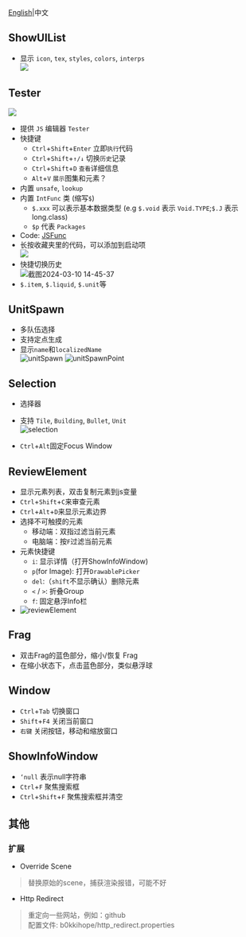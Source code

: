[English](index_en.md)|中文

## ShowUIList

- 显示 `icon`, `tex`, `styles`, `colors`, `interps`\
  ![](./screenshots/UIList.png)

## Tester

![](./screenshots/tester.png)

- 提供 `JS` 编辑器 `Tester`
- 快捷键
  - `Ctrl`+`Shift`+`Enter` 立即`执行`代码
  - `Ctrl`+`Shift`+`↑/↓` 切换`历史`记录
  - `Ctrl`+`Shift`+`D` `查看`详细信息
  - `Alt`+`V` `展示`图集和元素？
- 内置 `unsafe`, `lookup`
- 内置 `IntFunc` 类 (缩写`$`)
  - `$.xxx` 可以表示基本数据类型 (e.g `$.void` 表示 `Void.TYPE`;`$.J` 表示 long.class)
  - `$p` 代表 `Packages`
- Code: [JSFunc](https://github.com/i-hope1/mod-tools/src/modtools/utils/JSFunc.java)
- 长按收藏夹里的代码，可以添加到启动项\
  ![](./screenshots/startup.png)
- 快捷切换历史\
  ![截图2024-03-10 14-45-37](https://github.com/I-hope1/mod-tools/assets/78016895/4918af35-19af-4fab-b961-70bdc8679fe8)
- `$.item`, `$.liquid`, `$.unit`等

## UnitSpawn

- 多队伍选择
- 支持定点生成
- 显示`name`和`localizedName`\
  ![unitSpawn](./screenshots/unit_spawn.png)
  ![unitSpawnPoint](./screenshots/unitspawnpoint.gif)

## Selection

- 选择器
- 支持 `Tile`, `Building`, `Bullet`, `Unit`\
  ![selection](./screenshots/selection.png)

- `Ctrl`+`Alt`固定Focus Window

## ReviewElement

- 显示元素列表，双击复制元素到js变量
- `Ctrl`+`Shift`+`C`来审查元素
- `Ctrl`+`Alt`+`D`来显示元素边界
- 选择不可触摸的元素
    - 移动端：双指过滤当前元素
    - 电脑端：按`F`过滤当前元素
- 元素快捷键
    - `i`: 显示详情（打开ShowInfoWindow)
    - `p`(for Image): 打开`DrawablePicker`
    - `del`:（`shift`不显示确认）删除元素
    - `<` / `>`: 折叠Group
    - `f`: 固定悬浮Info栏 
- ![reviewElement](./screenshots/review_element.png)

## Frag

- 双击Frag的蓝色部分，缩小/恢复 Frag
- 在缩小状态下，点击蓝色部分，类似悬浮球

## Window

- `Ctrl`+`Tab` 切换窗口
- `Shift`+`F4` 关闭当前窗口
- `右键` 关闭按钮，移动和缩放窗口

## ShowInfoWindow

- `‘null` 表示null字符串
- `Ctrl`+`F` 聚焦搜索框
- `Ctrl`+`Shift`+`F` 聚焦搜索框并清空

## 其他

### 扩展

- Override Scene

> 替换原始的scene，捕获渲染报错，可能不好

- Http Redirect

> 重定向一些网站，例如：github\
> 配置文件: b0kkihope/http_redirect.properties
